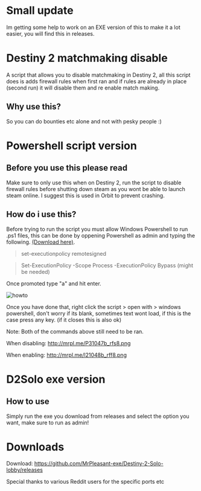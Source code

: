 # Small update

Im getting some help to work on an EXE version of this to make it a lot easier, you will find this in releases. 

# Destiny 2 matchmaking disable
A script that allows you to disable matchmaking in Destiny 2, all this script does is adds firewall rules when first ran and if rules are already in place (second run) it will disable them and re enable match making. 

## Why use this? 

So you can do bounties etc alone and not with pesky people :) 

# Powershell script version

## Before you use this please read

Make sure to only use this when on Destiny 2, run the script to disable firewall rules before shutting down steam as you wont be able to launch steam online. I suggest this is used in Orbit to prevent crashing. 

## How do i use this?

Before trying to run the script you must allow Windows Powershell to run .ps1 files, this can be done by oppening Powershell as admin and typing the following. [(Download here)](https://github.com/MrPleasant-exe/Destiny-2-Solo-lobby/releases).

> set-executionpolicy remotesigned

> Set-ExecutionPolicy -Scope Process -ExecutionPolicy Bypass (might be needed)

Once promoted type "a" and hit enter. 

![howto](http://mrpl.me/pc1046b_rfx3.gif)

Once you have done that, right click the script > open with > windows powershell, don't worry if its blank, sometimes text wont load, if this is the case press any key. (if it closes this is also ok)

Note: Both of the commands above still need to be ran.

When disabling: http://mrpl.me/P31047b_rfs8.png

When enabling: http://mrpl.me/l21048b_rff8.png

# D2Solo exe version

## How to use

Simply run the exe you download from releases and select the option you want, make sure to run as admin! 

# Downloads

Download: https://github.com/MrPleasant-exe/Destiny-2-Solo-lobby/releases

Special thanks to various Reddit users for the specific ports etc

